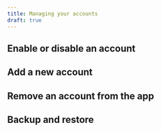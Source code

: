 ```yaml
---
title: Managing your accounts
draft: true
---
```


## Enable or disable an account

## Add a new account

## Remove an account from the app

## Backup and restore

